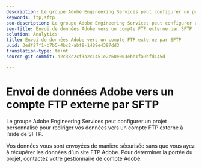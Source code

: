 ```yaml
---
description: Le groupe Adobe Engineering Services peut configurer un projet personnalisé pour rediriger vos données vers un compte FTP externe à l’aide de SFTP.
keywords: ftp;sftp
seo-description: Le groupe Adobe Engineering Services peut configurer un projet personnalisé pour rediriger vos données vers un compte FTP externe à l’aide de SFTP.
seo-title: Envoi de données Adobe vers un compte FTP externe par SFTP
solution: Analytics
title: Envoi de données Adobe vers un compte FTP externe par SFTP
uuid: 3edf27f1-b7b5-4bc2-abf9-1489e4397dd3
translation-type: tm+mt
source-git-commit: a2c38c2cf3a2c1451e2c60e003ebe1fa9bfd145d

---
```



# Envoi de données Adobe vers un compte FTP externe par SFTP

Le groupe Adobe Engineering Services peut configurer un projet personnalisé pour rediriger vos données vers un compte FTP externe à l’aide de SFTP.

Vos données vous sont envoyées de manière sécurisée sans que vous ayez à récupérer les données d’un site FTP Adobe. Pour déterminer la portée du projet, contactez votre gestionnaire de compte Adobe.
